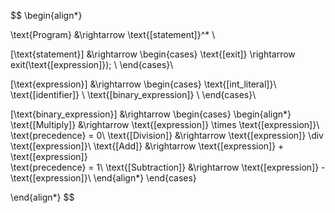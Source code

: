 $$
\begin{align*}

\text{Program} &\rightarrow \text{[statement]}^* \\

[\text{statement}] &\rightarrow
\begin{cases}
	\text{[exit]} \rightarrow exit(\text{[expression]}); \\
\end{cases}\\

[\text{expression}] &\rightarrow
\begin{cases}
	\text{[int\_literal]}\\
	\text{[identifier]} \\
	\text{[binary\_expression]} \\
\end{cases}\\

[\text{binary\_expression}] &\rightarrow
\begin{cases}
\begin{align*}
	\text{[Multiply]} &\rightarrow \text{[expression]} \times \text{[expression]}\  \text{precedence} = 0\\
	\text{[Division]} &\rightarrow \text{[expression]} \div \text{[expression]}\\
	\text{[Add]} &\rightarrow \text{[expression]} + \text{[expression]}\
	\text{precedence} = 1\\
	\text{[Subtraction]} &\rightarrow \text{[expression]} - \text{[expression]}\\
\end{align*}
\end{cases}


\end{align*}
$$
